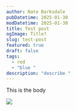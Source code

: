 ```yaml
---
author: Nate Barksdale
pubDatetime: 2025-01-30
modDatetime: 2025-01-30
title: Test post
ogImage: Title?
slug: test-post
featured: true
draft: false
tags:
  - red
  - "blue "
description: "describe "
---
```

This is the body

![](//IMG_6420.jpeg)